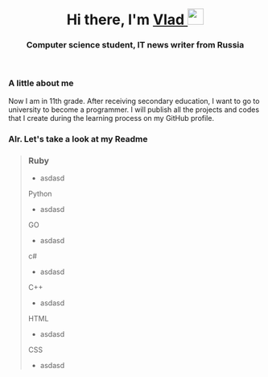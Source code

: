 <a id="banner"></a>
  <h1 align="center">Hi there, I'm 
    <a href="..." target="_blank">Vlad
    </a> 
    <img src="https://github.com/blackcater/blackcater/raw/main/images/Hi.gif"    height="32"/>  
  </h1>
  <h3 align="center">Computer science student, IT news writer from Russia </h3>
  <br>
  
 ### A little about me
Now I am in 11th grade. After receiving secondary education, I want to go to university to become a programmer. I will publish all the projects and codes that I create during the learning process on my GitHub profile. <br>
### Alr. Let's take a look at my Readme
> ### Ruby <br>
> - asdasd
> 
> Python <br>
> - asdasd
>   
> GO <br>
> - asdasd
>   
> c# <br>
> - asdasd
>   
> C++ <br>
> - asdasd
>
> HTML <br>
> - asdasd
>
> CSS <br>
> - asdasd
>   
